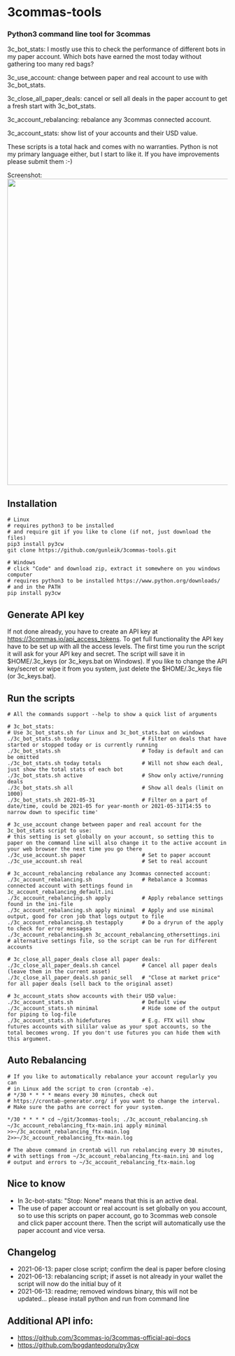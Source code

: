 # 3commas-tools

### Python3 command line tool for 3commas
<p>3c_bot_stats: I mostly use this to check the performance of different bots in my paper account. Which bots have earned the most today without gathering too many red bags?</p>
<p>3c_use_account: change between paper and real account to use with 3c_bot_stats.</p>
<p>3c_close_all_paper_deals: cancel or sell all deals in the paper account to get a fresh start with 3c_bot_stats.</p>
<p>3c_account_rebalancing: rebalance any 3commas connected account.</p>
<p>3c_account_stats: show list of your accounts and their USD value.</p>
<p>These scripts is a total hack and comes with no warranties. Python is not my primary language either, but I start to like it. If you have improvements please submit them :-)</p>

Screenshot:<br>
<img src="https://user-images.githubusercontent.com/2580262/121309352-5fd76000-c902-11eb-8683-d087b06cff45.png" width=700>

## Installation
```
# Linux
# requires python3 to be installed
# and require git if you like to clone (if not, just download the files)
pip3 install py3cw
git clone https://github.com/gunleik/3commas-tools.git

# Windows
# click "Code" and download zip, extract it somewhere on you windows computer
# requires python3 to be installed https://www.python.org/downloads/
# and in the PATH
pip install py3cw 
```

## Generate API key
If not done already, you have to create an API key at https://3commas.io/api_access_tokens.
To get full functionality the API key have to be set up with all the access levels.
The first time you run the script it will ask for your API key and secret.
The script will save it in $HOME/.3c_keys (or 3c_keys.bat on Windows).
If you like to change the API key/secret or wipe it from you system, just delete the $HOME/.3c_keys file (or 3c_keys.bat).

## Run the scripts
```
# All the commands support --help to show a quick list of arguments

# 3c_bot_stats:
# Use 3c_bot_stats.sh for Linux and 3c_bot_stats.bat on windows
./3c_bot_stats.sh today                    # Filter on deals that have started or stopped today or is currently running
./3c_bot_stats.sh                          # Today is default and can be omitted
./3c_bot_stats.sh today totals             # Will not show each deal, just show the total stats of each bot
./3c_bot_stats.sh active                   # Show only active/running deals
./3c_bot_stats.sh all                      # Show all deals (limit on 1000)
./3c_bot_stats.sh 2021-05-31               # Filter on a part of date/time, could be 2021-05 for year-month or 2021-05-31T14:55 to narrow down to specific time'

# 3c_use_account change between paper and real account for the 3c_bot_stats script to use:
# this setting is set globally on your account, so setting this to paper on the command line will also change it to the active account in your web browser the next time you go there
./3c_use_account.sh paper                  # Set to paper account
./3c_use_account.sh real                   # Set to real account

# 3c_account_rebalancing rebalance any 3commas connected account:
./3c_account_rebalancing.sh                # Rebalance a 3commas connected account with settings found in 3c_account_rebalancing_default.ini
./3c_account_rebalancing.sh apply          # Apply rebalance settings found in the ini-file
./3c_account_rebalancing.sh apply minimal  # Apply and use minimal output, good for cron job that logs output to file
./3c_account_rebalancing.sh testapply      # Do a dryrun of the apply to check for error messages
./3c_account_rebalancing.sh 3c_account_rebalancing_othersettings.ini  # alternative settings file, so the script can be run for different accounts

# 3c_close_all_paper_deals close all paper deals:
./3c_close_all_paper_deals.sh cancel       # Cancel all paper deals (leave them in the current asset)
./3c_close_all_paper_deals.sh panic_sell   # "Close at market price" for all paper deals (sell back to the original asset)

# 3c_account_stats show accounts with their USD value:
./3c_account_stats.sh                      # Default view
./3c_account_stats.sh minimal              # Hide some of the output for piping to log-file
./3c_account_stats.sh hidefutures          # E.g. FTX will show futures accounts with sililar value as your spot accounts, so the total becomes wrong. If you don't use futures you can hide them with this argument.
```

## Auto Rebalancing
```
# If you like to automatically rebalance your account regularly you can 
# in Linux add the script to cron (crontab -e).
# */30 * * * * means every 30 minutes, check out 
# https://crontab-generator.org/ if you want to change the interval.
# Make sure the paths are correct for your system.

*/30 * * * * cd ~/git/3commas-tools; ./3c_account_rebalancing.sh ~/3c_account_rebalancing_ftx-main.ini apply minimal >>~/3c_account_rebalancing_ftx-main.log 2>>~/3c_account_rebalancing_ftx-main.log

# The above command in crontab will run rebalancing every 30 minutes, 
# with settings from ~/3c_account_rebalancing_ftx-main.ini and log 
# output and errors to ~/3c_account_rebalancing_ftx-main.log
```

## Nice to know
* In 3c-bot-stats: "Stop: None" means that this is an active deal.
* The use of paper account or real account is set globally on you account, so to use this scripts on paper account, go to 3commas web console and click paper account there. Then the script will automatically use the paper account and vice versa.

## Changelog
* 2021-06-13: paper close script; confirm the deal is paper before closing
* 2021-06-13: rebalancing script; if asset is not already in your wallet the script will now do the initial buy of it
* 2021-06-13: readme; removed windows binary, this will not be updated... please install python and run from command line

## Additional API info:
* https://github.com/3commas-io/3commas-official-api-docs
* https://github.com/bogdanteodoru/py3cw
